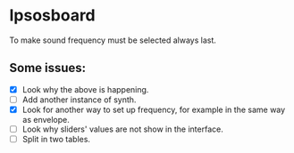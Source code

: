 # Ipsosboard
To make sound frequency must be selected always last.

## Some issues:
- [X] Look why the above is happening.
- [ ] Add another instance of synth.
- [X] Look for another way to set up frequency, for example in the same way as envelope.
- [ ] Look why sliders' values are not show in the interface.
- [ ] Split in two tables.
